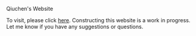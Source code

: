 Qiuchen's Website

To visit, please click [here](http://www.qiuchen-zhai.com/).
Constructing this website is a work in progress. Let me know if you have any suggestions or questions. 
